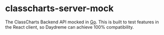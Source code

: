 # classcharts-server-mock

The ClassCharts Backend API mocked in [Go](go.dev).
This is built to test features in the React client, so Daydreme can achieve 100% compatibility.
